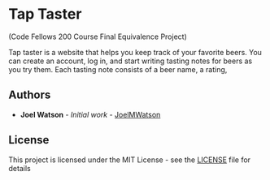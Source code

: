 # Tap Taster
(Code Fellows 200 Course Final Equivalence Project)

Tap taster is a website that helps you keep track of your favorite beers. You can create an account, log in, and start writing tasting notes for beers as you try them. Each tasting note consists of a beer name, a rating,

## Authors

* **Joel Watson** - *Initial work* - [JoelMWatson](https://github.com/JoelMWatson)

## License

This project is licensed under the MIT License - see the [LICENSE](LICENSE) file for details
